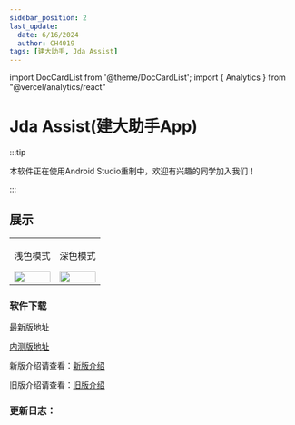```yaml
---
sidebar_position: 2
last_update:
  date: 6/16/2024
  author: CH4019
tags: [建大助手, Jda Assist]
---
```

import DocCardList from '@theme/DocCardList';
import { Analytics } from "@vercel/analytics/react"

# Jda Assist(建大助手App)

:::tip

本软件正在使用Android Studio重制中，欢迎有兴趣的同学加入我们！

:::

## 展示

<table align="center">
  <tr>
    <td align="center">
      <p>浅色模式</p>
      <img src="/img/Light-show.jpg" width="100%" />
    </td>
    <td align="center">
      <p>深色模式</p>
      <img src="/img/Dark-show.jpg" width="100%" />
    </td>
  </tr>
</table>

### 软件下载

[最新版地址](https://github.com/CH4019/JdaAssist/releases/latest)

[内测版地址](https://alist.ch4019.fun/d/file/FileShare/Jda%20Assist-1.2.5.apk?sign=9sOK4Qs5HQ3tOBBEjh2_5hME9kRU1y84WqhlZ2_NZXE=:0)

新版介绍请查看：[新版介绍](/docs/AppUpdateLog/NewVersion/index.md)

旧版介绍请查看：[旧版介绍](/docs/AppUpdateLog/OldVersion/index.md)

### 更新日志：

<DocCardList />

<Analytics/>
